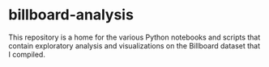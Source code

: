 # billboard-analysis

This repository is a home for the various Python notebooks and scripts that contain exploratory analysis and visualizations on 
the Billboard dataset that I compiled.

